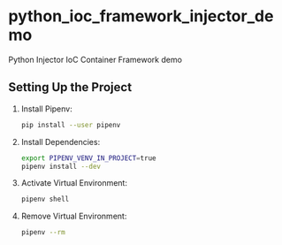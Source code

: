 # python_ioc_framework_injector_demo
Python Injector IoC Container Framework demo

## Setting Up the Project

1. Install Pipenv:

   ```bash
   pip install --user pipenv
   ```

1. Install Dependencies:

   ```bash
   export PIPENV_VENV_IN_PROJECT=true
   pipenv install --dev
   ```

1. Activate Virtual Environment:

   ```bash
   pipenv shell
   ```

1. Remove Virtual Environment:

    ```bash
    pipenv --rm
    ```

